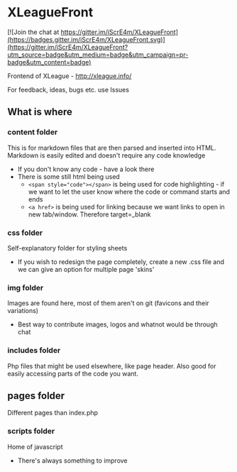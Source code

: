 # XLeagueFront

[![Join the chat at https://gitter.im/iScrE4m/XLeagueFront](https://badges.gitter.im/iScrE4m/XLeagueFront.svg)](https://gitter.im/iScrE4m/XLeagueFront?utm_source=badge&utm_medium=badge&utm_campaign=pr-badge&utm_content=badge) 

Frontend of XLeague - http://xleague.info/

For feedback, ideas, bugs etc. use Issues

## What is where

### content folder

This is for markdown files that are then parsed and inserted into HTML. Markdown is easily edited and doesn't require any code knowledge

* If you don't know any code - have a look there
* There is some still html being used
    * `<span style="code"></span>` is being used for code highlighting - if we want to let the user know where the code or command starts and ends
    * `<a href>` is being used for linking because we want links to open in new tab/window. Therefore target=_blank
    
### css folder 

Self-explanatory folder for styling sheets

* If you wish to redesign the page completely, create a new .css file and we can give an option for multiple page 'skins'

### img folder

Images are found here, most of them aren't on git (favicons and their variations)

* Best way to contribute images, logos and whatnot would be through chat

### includes folder

Php files that might be used elsewhere, like page header. Also good for easily accessing parts of the code you want.

## pages folder

Different pages than index.php

### scripts folder

Home of javascript

* There's always something to improve